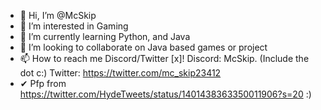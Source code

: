 - 👋 Hi, I’m @McSkip
- 👀 I’m interested in Gaming
- 🌱 I’m currently learning Python, and Java
- 💞️ I’m looking to collaborate on Java based games or project
- 📫 How to reach me Discord/Twitter [x]! Discord: McSkip. (Include the dot c:)  Twitter: https://twitter.com/mc_skip23412
- ✔  Pfp from https://twitter.com/HydeTweets/status/1401438363350011906?s=20 :)
<!---
McSkip/McSkip is a ✨ special ✨ repository because its `README.md` (this file) appears on your GitHub profile.
You can click the Preview link to take a look at your changes.
--->
